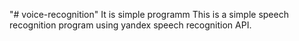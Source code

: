 "# voice-recognition" 
It is simple programm This is a simple speech recognition program using yandex speech recognition API.
